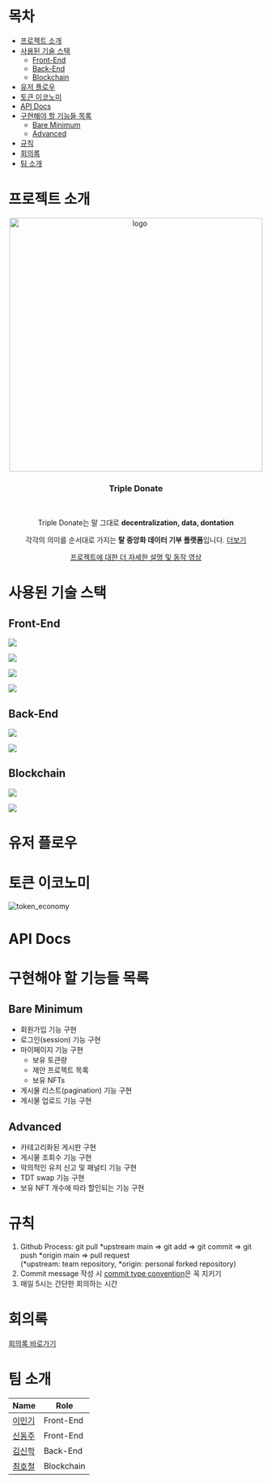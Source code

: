 # 목차

- [프로젝트 소개](#프로젝트-소개)
- [사용된 기술 스택](#사용된-기술-스택)
  - [Front-End](#front-end)
  - [Back-End](#back-end)
  - [Blockchain](#blockchain)
- [유저 플로우](#유저-플로우)
- [토큰 이코노미](#토큰-이코노미)
- [API Docs](#api-docs)
- [구현해야 할 기능들 목록](#구현해야-할-기능들-목록)
  - [Bare Minimum](#bare-minimum)
  - [Advanced](#advanced)
- [규칙](#규칙)
- [회의록](#회의록)
- [팀 소개](#팀-소개)

# 프로젝트 소개

<div align="center">
<img src="https://user-images.githubusercontent.com/60258527/157661452-39133fd7-7a88-4705-83b6-e3a33521b5d5.png" alt="logo" width="500">
<h3>Triple Donate</h3>
<br>
<p>Triple Donate는 말 그대로 <b>decentralization, data, dontation</b></p>
<p>
	각각의 의미를 순서대로 가지는 <b>탈 중앙화 데이터 기부 플랫폼</b>입니다.
	<a href="./introduction_detail.md">더보기</a>
</p>

[프로젝트에 대한 더 자세한 설명 및 동작 영상](https://codestates.notion.site/5-3Donate-8b5d560b8ed240648ef46a6d9f361405)

</div>

# 사용된 기술 스택

## Front-End

![](https://img.shields.io/badge/front_end-javascript-yellow?style=for-the-badge&logo=javascript)

![](https://img.shields.io/badge/front_end-react-skyblue?style=for-the-badge&logo=react)

![](https://img.shields.io/badge/front_end-mui-blue?style=for-the-badge&logo=mui)

![](https://img.shields.io/badge/💅%20front_end-styled_components-purple?style=for-the-badge)

## Back-End

![](https://img.shields.io/badge/back_end-express-green?style=for-the-badge&logo=express)

![](https://img.shields.io/badge/back_end-mongodb-olive?style=for-the-badge&logo=mongodb)

## Blockchain

![](https://img.shields.io/badge/blockchain-solidity-red?style=for-the-badge&logo=solidity)

![](https://img.shields.io/badge/blockchain-caver_js-orange?style=for-the-badge)

# 유저 플로우

# 토큰 이코노미

![token_economy](https://user-images.githubusercontent.com/60258527/158715597-dfc0a36c-fe14-4f79-af9b-74192f4d5cf2.jpg)

# API Docs

# 구현해야 할 기능들 목록

## Bare Minimum

- 회원가입 기능 구현
- 로그인(session) 기능 구현
- 마이페이지 기능 구현
  - 보유 토큰량
  - 제안 프로젝트 목록
  - 보유 NFTs
- 게시물 리스트(pagination) 기능 구현
- 게시물 업로드 기능 구현

## Advanced

- 카테고리화된 게시판 구현
- 게시물 조회수 기능 구현
- 악의적인 유저 신고 및 패널티 기능 구현
- TDT swap 기능 구현
- 보유 NFT 개수에 따라 할인되는 기능 구현

# 규칙

1. Github Process: git pull *upstream main => git add => git commit => git push *origin main => pull request
   <br>
   (*upstream: team repository, *origin: personal forked repository)
2. Commit message 작성 시 [commit type convention](https://github.com/pvdlg/conventional-commit-types)은 꼭 지키기
3. 매일 5시는 간단한 회의하는 시간

# 회의록

[회의록 바로가기](./meeting_minutes.md)

# 팀 소개

<table>
	<thead>
		<tr>
			<th>Name</th>
			<th>Role</th>
		</tr>
	</thead>
	<tbody>
		<tr>
			<td>
				<a href="https://github.com/mingi3442">이민기</a>
			</td>
			<td>Front-End</td>
		</tr>
		<tr>
			<td>
				<a href="https://github.com/djshinnn">신동주</a>
			</td>
			<td>Front-End</td>
		</tr>
		<tr>
			<td>
				<a href="https://github.com/Colvet">김신학</a>
			</td>
			<td>Back-End</td>
		</tr>
		<tr>
			<td>
				<a href="https://github.com/choihocheol">최호철</a>
			</td>
			<td>Blockchain</td>
		</tr>
	</tbody>
</table>
